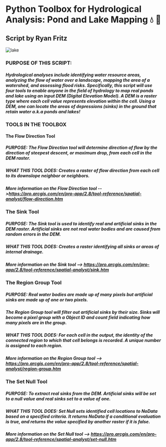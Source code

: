 #                         **Python Toolbox for Hydrological Analysis: Pond and Lake Mapping :droplet: :fishing_pole_and_fish:**
##                                                             Script by Ryan Fritz

![lake](https://pro.arcgis.com/en/pro-app/2.8/tool-reference/spatial-analyst/GUID-F7126CF0-5666-4C0C-976E-8F29FB7AE0AB-web.gif)


### PURPOSE OF THIS SCRIPT:
##### Hydrological analyses include identifying water resource areas, analyzing the flow of water over a landscape, mapping the area of a watershed, and assessing flood risks. Specifically, this script will use four tools to enable anyone in the field of hydrology to map real ponds and lake using an input DEM (Digital Elevation Model). A DEM is a raster type where each cell value represents elevation within the cell. Using a DEM, one can locate the areas of depressions (sinks) in the ground that retain water a.k.a ponds and lakes!

###                                       **TOOLS IN THE TOOLBOX**

#### **The Flow Direction Tool**
##### PURPOSE: The Flow Direction tool will determine direction of flow by the direction of steepest descent, or maximum drop, from each cell in the DEM raster.
##### WHAT THIS TOOL DOES: Creates a raster of flow direction from each cell to its downslope neighbor or neighbors.
##### More information on the Flow Direction tool -->https://pro.arcgis.com/en/pro-app/2.8/tool-reference/spatial-analyst/flow-direction.htm

### The Sink Tool
##### PURPOSE: The Sink tool is used to identify real and artificial sinks in the DEM raster. Artificial sinks are not real water bodies and are caused from random errors in the DEM.
##### WHAT THIS TOOL DOES: Creates a raster identifying all sinks or areas of internal drainage.
##### More information on the Sink tool --> https://pro.arcgis.com/en/pro-app/2.8/tool-reference/spatial-analyst/sink.htm

### The Region Group Tool
##### PURPOSE: Real water bodies are made up of many pixels but artificial sinks are made up of one or two pixels.
##### The Region Group tool will filter out artificial sinks by their size. Sinks will become a pixel group with a Object ID and count field indicating how many pixels are in the group.
##### WHAT THIS TOOL DOES: For each cell in the output, the identity of the connected region to which that cell belongs is recorded. A unique number is assigned to each region.
##### More information on the Region Group tool --> https://pro.arcgis.com/en/pro-app/2.8/tool-reference/spatial-analyst/region-group.htm

### The Set Null Tool
##### PURPOSE: To extract real sinks from the DEM. Artificial sinks will be set to a null value and real sinks set to a value of one.
##### WHAT THIS TOOL DOES: Set Null sets identified cell locations to NoData based on a specified criteria. It returns NoData if a conditional evaluation is true, and returns the value specified by another raster if it is false.
##### More information on the Set Null tool --> https://pro.arcgis.com/en/pro-app/2.8/tool-reference/spatial-analyst/set-null.htm

